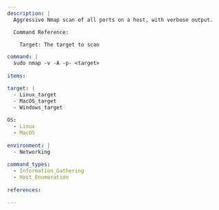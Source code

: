 ```yaml
---
description: |
  Aggressive Nmap scan of all ports on a host, with verbose output.

  Command Reference:

    Target: The target to scan

command: |
  sudo nmap -v -A -p- <target>
  
items:

target: |
  - Linux_target
  - MacOS_target
  - Windows_target
  
OS:
  - Linux
  - MacOS
  
environment: |
  - Networking
  
command_types:
  - Information_Gathering
  - Host_Enumeration
  
references:

---
```

